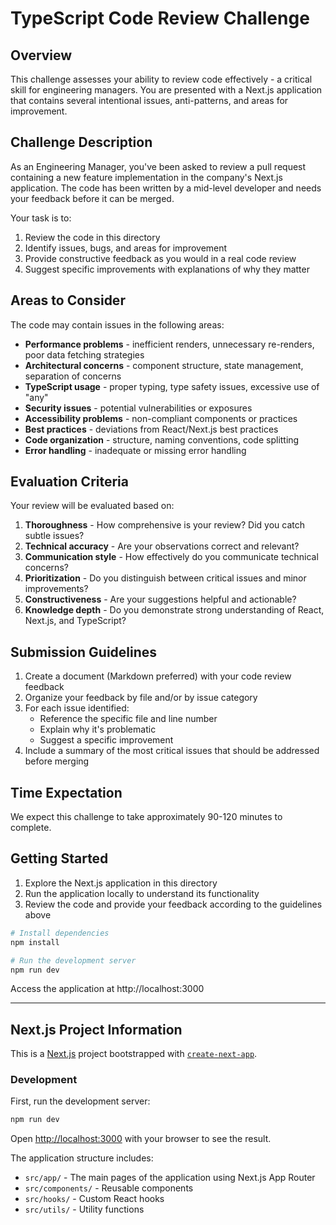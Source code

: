 # TypeScript Code Review Challenge

## Overview

This challenge assesses your ability to review code effectively - a critical skill for engineering managers. You are presented with a Next.js application that contains several intentional issues, anti-patterns, and areas for improvement.

## Challenge Description

As an Engineering Manager, you've been asked to review a pull request containing a new feature implementation in the company's Next.js application. The code has been written by a mid-level developer and needs your feedback before it can be merged.

Your task is to:

1. Review the code in this directory
2. Identify issues, bugs, and areas for improvement
3. Provide constructive feedback as you would in a real code review
4. Suggest specific improvements with explanations of why they matter

## Areas to Consider

The code may contain issues in the following areas:

- **Performance problems** - inefficient renders, unnecessary re-renders, poor data fetching strategies
- **Architectural concerns** - component structure, state management, separation of concerns
- **TypeScript usage** - proper typing, type safety issues, excessive use of "any"
- **Security issues** - potential vulnerabilities or exposures
- **Accessibility problems** - non-compliant components or practices
- **Best practices** - deviations from React/Next.js best practices
- **Code organization** - structure, naming conventions, code splitting
- **Error handling** - inadequate or missing error handling

## Evaluation Criteria

Your review will be evaluated based on:

1. **Thoroughness** - How comprehensive is your review? Did you catch subtle issues?
2. **Technical accuracy** - Are your observations correct and relevant?
3. **Communication style** - How effectively do you communicate technical concerns?
4. **Prioritization** - Do you distinguish between critical issues and minor improvements?
5. **Constructiveness** - Are your suggestions helpful and actionable?
6. **Knowledge depth** - Do you demonstrate strong understanding of React, Next.js, and TypeScript?

## Submission Guidelines

1. Create a document (Markdown preferred) with your code review feedback
2. Organize your feedback by file and/or by issue category
3. For each issue identified:
   - Reference the specific file and line number
   - Explain why it's problematic
   - Suggest a specific improvement
4. Include a summary of the most critical issues that should be addressed before merging

## Time Expectation

We expect this challenge to take approximately 90-120 minutes to complete.

## Getting Started

1. Explore the Next.js application in this directory
2. Run the application locally to understand its functionality
3. Review the code and provide your feedback according to the guidelines above

```bash
# Install dependencies
npm install

# Run the development server
npm run dev
```

Access the application at http://localhost:3000

---

## Next.js Project Information

This is a [Next.js](https://nextjs.org) project bootstrapped with [`create-next-app`](https://nextjs.org/docs/app/api-reference/cli/create-next-app).

### Development

First, run the development server:

```bash
npm run dev
```

Open [http://localhost:3000](http://localhost:3000) with your browser to see the result.

The application structure includes:

- `src/app/` - The main pages of the application using Next.js App Router
- `src/components/` - Reusable components
- `src/hooks/` - Custom React hooks
- `src/utils/` - Utility functions
